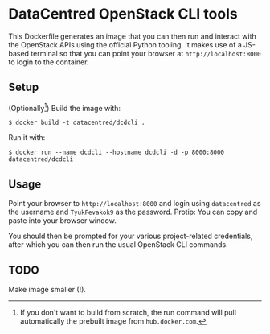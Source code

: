 # DataCentred OpenStack CLI tools

This Dockerfile generates an image that you can then run and interact with the OpenStack APIs using the official Python tooling.  It makes use of a JS-based terminal so that you can point your browser at `http://localhost:8000` to login to the container.

## Setup

(Optionally[^1]) Build the image with:

`$ docker build -t datacentred/dcdcli .`

Run it with:

`$ docker run --name dcdcli --hostname dcdcli -d -p 8000:8000 datacentred/dcdcli`

[^1]: If you don't want to build from scratch, the run command will pull automatically the prebuilt image from `hub.docker.com`.

## Usage

Point your browser to `http://localhost:8000` and login using `datacentred` as the username and `TyukFevakok9` as the password.  Protip:  You can copy and paste into your browser window.

You should then be prompted for your various project-related credentials, after which you can then run the usual OpenStack CLI commands.

## TODO

Make image smaller (!). 
